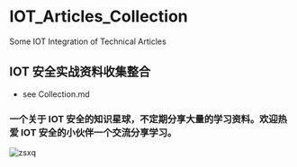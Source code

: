 # IOT_Articles_Collection
Some IOT Integration of Technical Articles

## IOT 安全实战资料收集整合
- see Collection.md


### 一个关于 IOT 安全的知识星球，不定期分享大量的学习资料。欢迎热爱 IOT 安全的小伙伴一个交流分享学习。

![zsxq](http://static.zybuluo.com/H4l0/ux11fe7cvw9w5zbh7yc4xmf9/QQ20200208-0.JPG)
